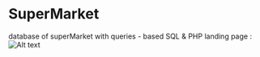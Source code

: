 # SuperMarket
database of superMarket with queries - based SQL &amp; PHP
landing page :
![Alt text](![landingPage](https://user-images.githubusercontent.com/57592939/128401914-12b3e320-9ce2-4e26-93dd-33f4763f5eb4.png)
)
